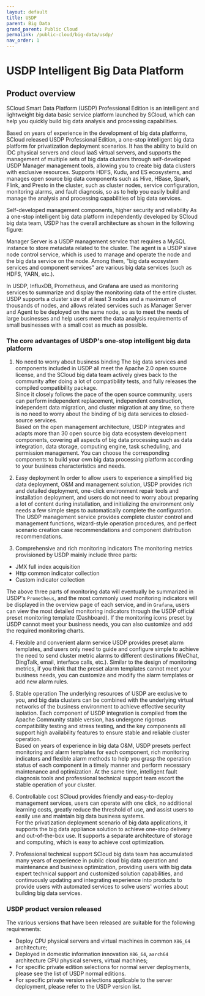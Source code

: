 ```yaml
---
layout: default
title: USDP
parent: Big Data
grand_parent: Public Cloud
permalink: /public-cloud/big-data/usdp/
nav_order: 1
---
```

# USDP Intelligent Big Data Platform
## Product overview
SCloud Smart Data Platform (USDP) Professional Edition is an intelligent and lightweight big data basic service platform launched by SCloud, which can help you quickly build big data analysis and processing capabilities.

Based on years of experience in the development of big data platforms, SCloud released USDP Professional Edition, a one-stop intelligent big data platform for privatization deployment scenarios. It has the ability to build on IDC physical servers and cloud IaaS virtual servers, and supports the management of multiple sets of big data clusters through self-developed USDP Manager management tools, allowing you to create big data clusters with exclusive resources. Supports HDFS, Kudu, and ES ecosystems, and manages open source big data components such as Hive, HBase, Spark, Flink, and Presto in the cluster, such as cluster nodes, service configuration, monitoring alarms, and fault diagnosis, so as to help you easily build and manage the analysis and processing capabilities of big data services.

Self-developed management components, higher security and reliability
As a one-stop intelligent big data platform independently developed by SCloud big data team, USDP has the overall architecture as shown in the following figure:

Manager Server is a USDP management service that requires a MySQL instance to store metadata related to the cluster. The agent is a USDP slave node control service, which is used to manage and operate the node and the big data service on the node. Among them, "big data ecosystem services and component services" are various big data services (such as HDFS, YARN, etc.).

In USDP, InfluxDB, Prometheus, and Grafana are used as monitoring services to summarize and display the monitoring data of the entire cluster.
USDP supports a cluster size of at least 3 nodes and a maximum of thousands of nodes, and allows related services such as Manager Server and Agent to be deployed on the same node, so as to meet the needs of large businesses and help users meet the data analysis requirements of small businesses with a small cost as much as possible.
### The core advantages of USDP's one-stop intelligent big data platform

1. No need to worry about business binding
The big data services and components included in USDP all meet the Apache 2.0 open source license, and the SCloud big data team actively gives back to the community after doing a lot of compatibility tests, and fully releases the compiled compatibility package. <br/>Since it closely follows the pace of the open source community, users can perform independent replacement, independent construction, independent data migration, and cluster migration at any time, so there is no need to worry about the binding of big data services to closed-source services.<br/>
Based on the open management architecture, USDP integrates and adapts more than 30 open source big data ecosystem development components, covering all aspects of big data processing such as data integration, data storage, computing engine, task scheduling, and permission management. You can choose the corresponding components to build your own big data processing platform according to your business characteristics and needs.

2. Easy deployment
In order to allow users to experience a simplified big data deployment, O&M and management solution, USDP provides rich and detailed deployment, one-click environment repair tools and installation deployment, and users do not need to worry about preparing a lot of content during installation, and initializing the environment only needs a few simple steps to automatically complete the configuration.<br/>
The USDP management service provides complete cluster control and management functions, wizard-style operation procedures, and perfect scenario creation case recommendations and component distribution recommendations.

3. Comprehensive and rich monitoring indicators
The monitoring metrics provisioned by USDP mainly include three parts:
  - JMX full index acquisition
  - Http common indicator collection
  - Custom indicator collection

The above three parts of monitoring data will eventually be summarized in USDP's `Prometheus`, and the most commonly used monitoring indicators will be displayed in the overview page of each service, and in `Grafana`, users can view the most detailed monitoring indicators through the USDP official preset monitoring template (Dashboard). If the monitoring icons preset by USDP cannot meet your business needs, you can also customize and add the required monitoring charts.

4. Flexible and convenient alarm service
USDP provides preset alarm templates, and users only need to guide and configure simple to achieve the need to send cluster metric alarms to different destinations (WeChat, DingTalk, email, interface calls, etc.). Similar to the design of monitoring metrics, if you think that the preset alarm templates cannot meet your business needs, you can customize and modify the alarm templates or add new alarm rules.

5. Stable operation
The underlying resources of USDP are exclusive to you, and big data clusters can be combined with the underlying virtual networks of the business environment to achieve effective security isolation. Each component of USDP integration is compiled from the Apache Community stable version, has undergone rigorous compatibility testing and stress testing, and the key components all support high availability features to ensure stable and reliable cluster operation.<br/>
Based on years of experience in big data O&M, USDP presets perfect monitoring and alarm templates for each component, rich monitoring indicators and flexible alarm methods to help you grasp the operation status of each component in a timely manner and perform necessary maintenance and optimization. At the same time, intelligent fault diagnosis tools and professional technical support team escort the stable operation of your cluster.

6. Controllable cost
SCloud provides friendly and easy-to-deploy management services, users can operate with one click, no additional learning costs, greatly reduce the threshold of use, and assist users to easily use and maintain big data business systems. <br/>
For the privatization deployment scenario of big data applications, it supports the big data appliance solution to achieve one-stop delivery and out-of-the-box use. It supports a separate architecture of storage and computing, which is easy to achieve cost optimization.

7. Professional technical support
SCloud big data team has accumulated many years of experience in public cloud big data operation and maintenance and business optimization, providing users with big data expert technical support and customized solution capabilities, and continuously updating and integrating experience into products to provide users with automated services to solve users' worries about building big data services.

### USDP product version released

The various versions that have been released are suitable for the following requirements:
- Deploy CPU physical servers and virtual machines in common `X86_64` architecture;
- Deployed in domestic information innovation `X86_64`, `aarch64` architecture CPU physical servers, virtual machines;
- For specific private edition selections for normal server deployments, please see the list of USDP normal editions.
- For specific private version selections applicable to the server deployment, please refer to the USDP version list.
